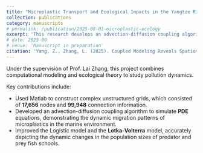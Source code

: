 ```yaml
---
title: "Microplastic Transport and Ecological Impacts in the Yangtze River Estuary: A Coupled Modeling Approach"
collection: publications
category: manuscripts
# permalink: /publication/2025-08-01-microplastic-ecology
excerpt: 'This research develops an advection-diffusion coupling algorithm to simulate the migration of microplastics in marine environments. We also improved the Lotka-Volterra model to accurately depict the impact on fish school populations.'
# date: 2025-06
# venue: 'Manuscript in preparation'
citation: 'Yang, Z., Zhang, L. (2025). Coupled Modeling Reveals Spatiotemporal Microplastic Dynamics and Ecological Stress in the Yangtze River Estuary.; Manuscript in preparation.'
---
```


Under the supervision of Prof. Lai Zhang, this project combines computational modeling and ecological theory to study pollution dynamics.

Key contributions include:
* Used Matlab to construct complex unstructured grids, which consisted of **17,656** nodes and **99,948** connection information.
* Developed an advection-diffusion coupling algorithm to simulate **PDE** equations, demonstrating the dynamic migration patterns of microplastics in the marine environment.
* Improved the Logistic model and the **Lotka-Volterra** model, accurately depicting the dynamic changes in the population sizes of predator and prey fish schools.
